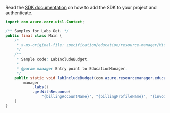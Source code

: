 Read the [SDK documentation](https://github.com/Azure/azure-sdk-for-java/blob/azure-resourcemanager-education_1.0.0-beta.1/sdk/education/azure-resourcemanager-education/README.md) on how to add the SDK to your project and authenticate.

```java
import com.azure.core.util.Context;

/** Samples for Labs Get. */
public final class Main {
    /*
     * x-ms-original-file: specification/education/resource-manager/Microsoft.Education/preview/2021-12-01-preview/examples/LabIncludeBudget.json
     */
    /**
     * Sample code: LabIncludeBudget.
     *
     * @param manager Entry point to EducationManager.
     */
    public static void labIncludeBudget(com.azure.resourcemanager.education.EducationManager manager) {
        manager
            .labs()
            .getWithResponse(
                "{billingAccountName}", "{billingProfileName}", "{invoiceSectionName}", true, Context.NONE);
    }
}
```
